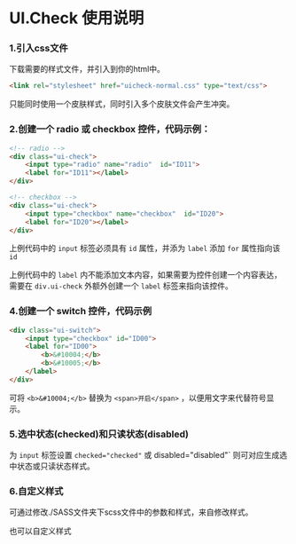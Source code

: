 # UI.Check 使用说明

### 1.引入css文件

下载需要的样式文件，并引入到你的html中。

``` html
<link rel="stylesheet" href="uicheck-normal.css" type="text/css">
```

只能同时使用一个皮肤样式，同时引入多个皮肤文件会产生冲突。

### 2.创建一个 radio 或 checkbox 控件，代码示例：

```html
<!-- radio -->
<div class="ui-check">
    <input type="radio" name="radio"  id="ID11">
    <label for="ID11"></label>
</div>

<!-- checkbox -->
<div class="ui-check">
    <input type="checkbox" name="checkbox"  id="ID20">
    <label for="ID20"></label>
</div>
```

上例代码中的 `input` 标签必须具有 `id` 属性，并添为 `label` 添加 `for` 属性指向该 `id`

上例代码中的 `label` 内不能添加文本内容，如果需要为控件创建一个内容表达，需要在 `div.ui-check` 外额外创建一个 `label` 标签来指向该控件。

### 4.创建一个 switch 控件，代码示例
```html
<div class="ui-switch">
    <input type="checkbox" id="ID00">
    <label for="ID00">
        <b>&#10004;</b>
        <b>&#10005;</b>
    </label>
</div>
```

可将 `<b>&#10004;</b>` 替换为 `<span>开启</span>` ，以便用文字来代替符号显示。

### 5.选中状态(checked)和只读状态(disabled)

为 `input` 标签设置 `checked="checked"` 或 disabled="disabled"` 则可对应生成选中状态或只读状态样式。

### 6.自定义样式

可通过修改./SASS文件夹下scss文件中的参数和样式，来自修改样式。

也可以自定义样式
